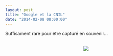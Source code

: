 ```yaml
---
layout: post
title: "Google et la CNIL"
date: "2014-02-08 08:00:00"
---
```

Suffisament rare pour être capturé en souvenir...<br /><br /><div class="separator" style="clear: both; text-align: center;"><a href="http://2.bp.blogspot.com/--9Ieb9CxNLg/UvXVzPkvVDI/AAAAAAAADvA/fIcYw2vC19g/s1600/cnil.png" imageanchor="1" style="margin-left: 1em; margin-right: 1em;"><img border="0" src="http://2.bp.blogspot.com/--9Ieb9CxNLg/UvXVzPkvVDI/AAAAAAAADvA/fIcYw2vC19g/s400/cnil.png" /></a></div>
